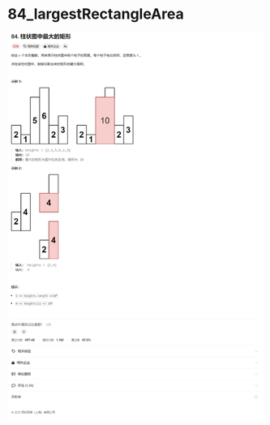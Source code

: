 # 84_largestRectangleArea

![84_largestRectangleArea](../../assets/imgs/84_largestRectangleArea.png)
